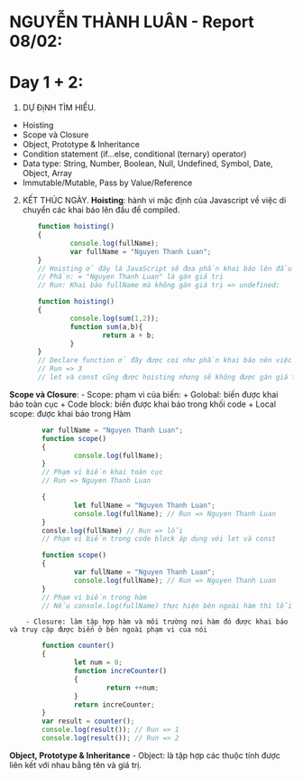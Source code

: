 # NGUYỄN THÀNH LUÂN - Report 08/02:
# Day 1 + 2:
1. DỰ ĐịNH TÌM HIỂU.
* Hoisting
* Scope và Closure
* Object, Prototype & Inheritance
* Condition statement (if...else, conditional (ternary) operator)
* Data type: String, Number, Boolean, Null, Undefined, Symbol, Date, Object, Array
* Immutable/Mutable, Pass by Value/Reference

2. KẾT THÚC NGÀY.
**Hoisting**: hành vi mặc định của Javascript về việc di chuyển các khai báo lên đầu để compiled.
 ```js
        function hoisting()
        {
                console.log(fullName);
                var fullName = "Nguyen Thanh Luan";
        }
        // Hoisting ở đây là JavaScript sẽ đưa phần khai báo lên đầu là: "var = fullName"
        // Phần: = "Nguyen Thanh Luan" là gán giá trị
        // Run: Khai báo fullName mà không gán giá trị => undefined;

        function hoisting()
        {
                console.log(sum(1,2));
                function sum(a,b){
                        return a + b;
                }
        }
        // Declare function ở đây được coi như phần khai báo nên việc hoisting sẽ đưa cả hàm lên trên
        // Run => 3
        // let và const cũng được hoisting nhưng sẽ không được gán giá trị mặc định mà sẽ được đưa vào Temporal Dead Zone
```        

**Scope và Closure**:
        - Scope: phạm vi của biến:
                + Golobal: biến được khai báo toàn cục
                + Code block: biến được khai báo trong khối code
                + Local scope: được khai báo trong Hàm
        
```js
        var fullName = "Nguyen Thanh Luan";
        function scope()
        {
                console.log(fullName);
        }
        // Phạm vi biến khai toàn cục
        // Run => Nguyen Thanh Luan

        {
                let fullName = "Nguyen Thanh Luan";
                console.log(fullName); // Run => Nguyen Thanh Luan
        }
        consle.log(fullName) // Run => lỗi
        // Phạm vi biến trong code block áp dụng với let và const

        function scope()
        {
                var fullName = "Nguyen Thanh Luan";
                console.log(fullName); // Run => Nguyen Thanh Luan
        }
        // Phạm vi biến trong hàm
        // Nếu console.log(fullName) thực hiện bên ngoài hàm thì lỗi
```
        
        - Closure: làm tập hợp hàm và môi trường nơi hàm đó được khai báo và truy cập được biến ở bên ngoài phạm vi của nói

```js
        function counter()
        {
                let num = 0;
                function increCounter()
                {
                        return ++num;
                }
                return increCounter;
        }
        var result = counter();
        console.log(result()); // Run => 1
        console.log(result()); // Run => 2
```

**Object, Prototype & Inheritance**
        - Object: là tập hợp các thuộc tính được liên kết với nhau bằng tên và giá trị.
